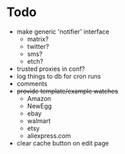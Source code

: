 # Todo
- make generic 'notifier' interface
    - matrix?
    - twitter?
    - sms?
    - etch?
- trusted proxies in conf?
- log things to db for cron runs 
- comments
- ~~provide template/example watches~~
    - Amazon
    - NewEgg
    - ebay
    - walmart
    - etsy
    - aliexpress.com
- clear cache button on edit page